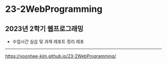 # 23-2WebProgramming
## 2023년 2학기 웹프로그래밍
- 수업시간 실습 및 과제 레포트 정리 레포
-----

https://yoonhee-kim.github.io/23-2WebProgramming/
